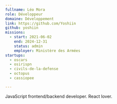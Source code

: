 ```yaml
---
fullname: Léo Mora
role: Développeur
domaine: Développement
link: https://github.com/Yoshiin
github: yoshiin
missions:
  - start: 2021-06-02
    end: 2024-12-31
    status: admin
    employer: Ministère des Armées
startups:
  - oscars
  - osirispn
  - civils-de-la-defense
  - octopus
  - cassiopee

---
```



JavaScript frontend/backend developer. React lover.
